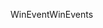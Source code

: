 <span data-ttu-id="c0efd-101">WinEvent</span><span class="sxs-lookup"><span data-stu-id="c0efd-101">WinEvents</span></span>